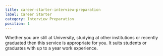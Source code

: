 ```yaml
---
title: career-starter-interview-preparation
label: Career Starter
category: Interview Preparation
position: 1
---
```

Whether you are still at University, studying at other institutions or recently graduated then this service is appropriate for you. It suits students or graduates with up to a year work experience.

